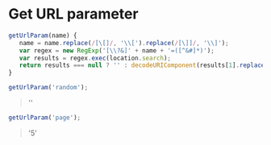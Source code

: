 # Get URL parameter

```js
getUrlParam(name) {
   name = name.replace(/[\[]/, '\\[').replace(/[\]]/, '\\]');
   var regex = new RegExp('[\\?&]' + name + '=([^&#]*)');
   var results = regex.exec(location.search);
   return results === null ? '' : decodeURIComponent(results[1].replace(/\+/g, ' '));
}
```

```js
getUrlParam('random');
```
> ''

```js
getUrlParam('page');
```
> '5'